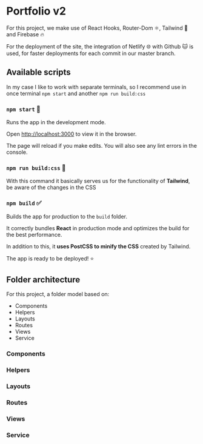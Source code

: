 # Portfolio v2

For this project, we make use of React Hooks, Router-Dom ⚛️, Tailwind :ocean: and Firebase :fire:

For the deployment of the site, the integration of Netlify 🌐 with Github :cat: is used, for faster deployments for each commit in our master branch.

## Available scripts

In my case I like to work with separate terminals, so I recommend use in once terminal `npm start` and another `npm run build:css`

### `npm start` :rocket:

Runs the app in the development mode.

Open [http://localhost:3000](http://localhost:3000) to view it in the browser.

The page will reload if you make edits.
You will also see any lint errors in the console.

### `npm run build:css` 🎨

With this command it basically serves us for the functionality of **Tailwind**, be aware of the changes in the CSS

### `npm build` :white_check_mark:

Builds the app for production to the `build` folder.

It correctly bundles **React** in production mode and optimizes the build for the best performance.

In addition to this, it **uses PostCSS to minify the CSS** created by Tailwind.

The app is ready to be deployed! :star:

## Folder architecture

For this project, a folder model based on:

- Components
- Helpers
- Layouts
- Routes
- Views
- Service

### Components

### Helpers

### Layouts

### Routes

### Views

### Service
